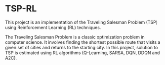 # TSP-RL

This project is an implementation of the Traveling Salesman Problem (TSP) using Reinforcement Learning (RL) techniques.

The Traveling Salesman Problem is a classic optimization problem in computer science. It involves finding the shortest possible route that visits a given set of cities and returns to the starting city. In this project, solution to TSP is estimated using RL algorithms (Q-Learning, SARSA, DQN, DDQN and A2C).